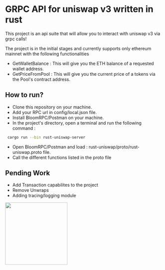 
# GRPC API for uniswap v3 written in rust

This project is an api suite that will allow you to interact with uniswap v3 via grpc calls!

The project is in the initial stages and currently supports only ethereum mainnet with the following functionalities 

- GetWalletBalance : This will give you the ETH balance of a requested wallet address. 
- GetPriceFromPool : This will give you the current price of a tokens via the Pool's contract address.



## How to run? 
- Clone this repository on your machine. 
- Add your RPC url in config/local.json file. 
- Install BloomRPC/Postman on your machine. 
- In the project's directory, open a terminal and run the following command : 
```bash
 cargo run --bin rust-uniswap-server
```
- Open BloomRPC/Postman and load : rust-uniswap/proto/rust-uniswap.proto file. 
- Call the different functions listed in the proto file
  
## Pending Work
- Add Transaction capabilites to the project
- Remove Unwraps
- Adding tracing/logging module


<img src="demo.giff?raw=true" width="200px">
